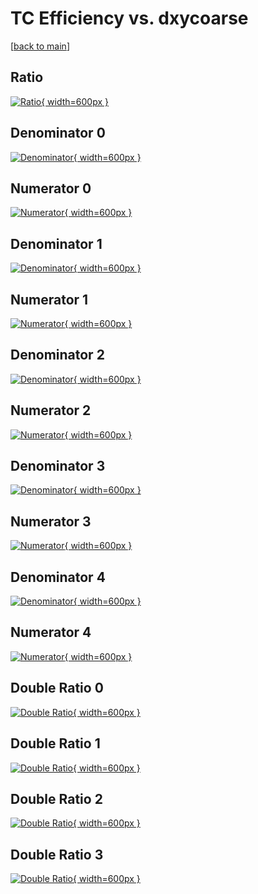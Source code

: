 # TC Efficiency vs. dxycoarse

[[back to main](./)]



## Ratio

[![Ratio](../mtv/var/TC_base_211_0_eff_dxycoarse.png){ width=600px }](../mtv/var/TC_base_211_0_eff_dxycoarse.pdf)

## Denominator 0

[![Denominator](../mtv/den/TC_base_211_0_eff_dxycoarse_den0.png){ width=600px }](../mtv/den/TC_base_211_0_eff_dxycoarse_den0.pdf)

## Numerator 0

[![Numerator](../mtv/num/TC_base_211_0_eff_dxycoarse_num0.png){ width=600px }](../mtv/num/TC_base_211_0_eff_dxycoarse_num0.pdf)

## Denominator 1

[![Denominator](../mtv/den/TC_base_211_0_eff_dxycoarse_den1.png){ width=600px }](../mtv/den/TC_base_211_0_eff_dxycoarse_den1.pdf)

## Numerator 1

[![Numerator](../mtv/num/TC_base_211_0_eff_dxycoarse_num1.png){ width=600px }](../mtv/num/TC_base_211_0_eff_dxycoarse_num1.pdf)

## Denominator 2

[![Denominator](../mtv/den/TC_base_211_0_eff_dxycoarse_den2.png){ width=600px }](../mtv/den/TC_base_211_0_eff_dxycoarse_den2.pdf)

## Numerator 2

[![Numerator](../mtv/num/TC_base_211_0_eff_dxycoarse_num2.png){ width=600px }](../mtv/num/TC_base_211_0_eff_dxycoarse_num2.pdf)

## Denominator 3

[![Denominator](../mtv/den/TC_base_211_0_eff_dxycoarse_den3.png){ width=600px }](../mtv/den/TC_base_211_0_eff_dxycoarse_den3.pdf)

## Numerator 3

[![Numerator](../mtv/num/TC_base_211_0_eff_dxycoarse_num3.png){ width=600px }](../mtv/num/TC_base_211_0_eff_dxycoarse_num3.pdf)

## Denominator 4

[![Denominator](../mtv/den/TC_base_211_0_eff_dxycoarse_den4.png){ width=600px }](../mtv/den/TC_base_211_0_eff_dxycoarse_den4.pdf)

## Numerator 4

[![Numerator](../mtv/num/TC_base_211_0_eff_dxycoarse_num4.png){ width=600px }](../mtv/num/TC_base_211_0_eff_dxycoarse_num4.pdf)

## Double Ratio 0

[![Double Ratio](../mtv/ratio/TC_base_211_0_eff_dxycoarse_ratio0.png){ width=600px }](../mtv/ratio/TC_base_211_0_eff_dxycoarse_ratio0.pdf)

## Double Ratio 1

[![Double Ratio](../mtv/ratio/TC_base_211_0_eff_dxycoarse_ratio1.png){ width=600px }](../mtv/ratio/TC_base_211_0_eff_dxycoarse_ratio1.pdf)

## Double Ratio 2

[![Double Ratio](../mtv/ratio/TC_base_211_0_eff_dxycoarse_ratio2.png){ width=600px }](../mtv/ratio/TC_base_211_0_eff_dxycoarse_ratio2.pdf)

## Double Ratio 3

[![Double Ratio](../mtv/ratio/TC_base_211_0_eff_dxycoarse_ratio3.png){ width=600px }](../mtv/ratio/TC_base_211_0_eff_dxycoarse_ratio3.pdf)

